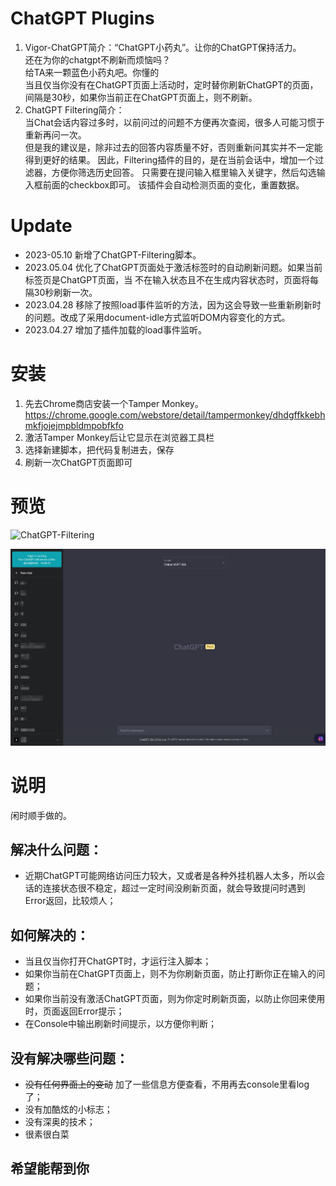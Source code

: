 # ChatGPT Plugins
1. Vigor-ChatGPT简介：“ChatGPT小药丸”。让你的ChatGPT保持活力。  
还在为你的chatgpt不刷新而烦恼吗？  
给TA来一颗蓝色小药丸吧。你懂的  
当且仅当你没有在ChatGPT页面上活动时，定时替你刷新ChatGPT的页面，间隔是30秒，如果你当前正在ChatGPT页面上，则不刷新。  
2. ChatGPT Filtering简介：  
当Chat会话内容过多时，以前问过的问题不方便再次查阅，很多人可能习惯于重新再问一次。  
但是我的建议是，除非过去的回答内容质量不好，否则重新问其实并不一定能得到更好的结果。
因此，Filtering插件的目的，是在当前会话中，增加一个过滤器，方便你筛选历史回答。
只需要在提问输入框里输入关键字，然后勾选输入框前面的checkbox即可。
该插件会自动检测页面的变化，重置数据。

# Update
- 2023-05.10 新增了ChatGPT-Filtering脚本。
- 2023.05.04 优化了ChatGPT页面处于激活标签时的自动刷新问题。如果当前标签页是ChatGPT页面，当 不在输入状态且不在生成内容状态时，页面将每隔30秒刷新一次。
- 2023.04.28 移除了按照load事件监听的方法，因为这会导致一些重新刷新时的问题。改成了采用document-idle方式监听DOM内容变化的方式。
- 2023.04.27 增加了插件加载的load事件监听。

# 安装
1. 先去Chrome商店安装一个Tamper Monkey。https://chrome.google.com/webstore/detail/tampermonkey/dhdgffkkebhmkfjojejmpbldmpobfkfo
2. 激活Tamper Monkey后让它显示在浏览器工具栏
3. 选择新建脚本，把代码复制进去，保存
4. 刷新一次ChatGPT页面即可

# 预览
![ChatGPT-Filtering](https://github.com/tsaijamey/Vigor-Chatgpt/assets/61675185/34f6660d-a2c4-41fa-a278-2e825fa655a5 "Preview Interface")

![这是界面](https://github.com/tsaijamey/Vigor-Chatgpt/blob/main/screenshot.png "Preview Interface")

# 说明
闲时顺手做的。

## 解决什么问题：
- 近期ChatGPT可能网络访问压力较大，又或者是各种外挂机器人太多，所以会话的连接状态很不稳定，超过一定时间没刷新页面，就会导致提问时遇到Error返回，比较烦人；

## 如何解决的：
- 当且仅当你打开ChatGPT时，才运行注入脚本；
- 如果你当前在ChatGPT页面上，则不为你刷新页面，防止打断你正在输入的问题；
- 如果你当前没有激活ChatGPT页面，则为你定时刷新页面，以防止你回来使用时，页面返回Error提示；
- 在Console中输出刷新时间提示，以方便你判断；

## 没有解决哪些问题：
- ~~没有任何界面上的变动~~ 加了一些信息方便查看，不用再去console里看log了；
- 没有加酷炫的小标志；
- 没有深奥的技术；
- 很素很白菜

## 希望能帮到你
